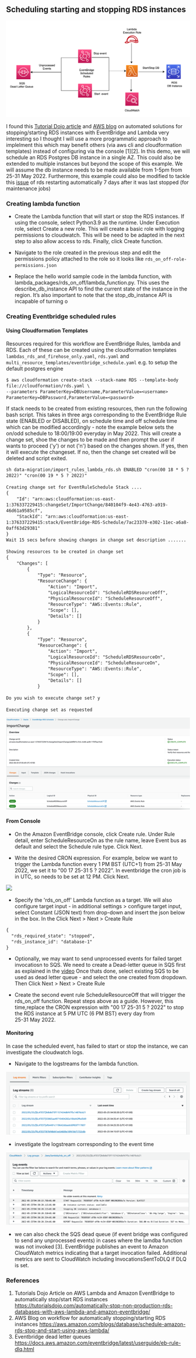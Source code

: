 ## Scheduling starting and stopping RDS instances

![](../screenshots/stop-start-db-instance-workflow.png)

I found this [Tutorial Dojo article](https://tutorialsdojo.com/automatically-stop-non-production-rds-databases-with-aws-lambda-and-amazon-eventbridge/) and [AWS blog](https://aws.amazon.com/blogs/database/schedule-amazon-rds-stop-and-start-using-aws-lambda/) on automated solutions for stopping/starting RDS instances with EventBridge and Lambda very interesting so I thought I will use a more programmatic approach to implelment this which may benefit others (via aws cli and cloudformation templates) instead of configuring via the console [1][2]. In this demo, we will schedule an RDS Postgres DB instance in a single AZ. This could also be extended to multiple instances but beyond the scope of this example. We will assume the db instance needs to be made available from 1-5pm from 25-31 May 2022.
Furthermore, this example could also be modified to tackle this [issue](https://aws.amazon.com/premiumsupport/knowledge-center/rds-stop-seven-days/#:~:text=If%20you%20don't%20manually,system%2C%20or%20database%20engine%20version.
) of rds restarting automatically 7 days after it was last stopped (for maintenance jobs)

### Creating lambda function

* Create the Lambda function that will start or stop the RDS instances. If using the console,
  select Python3.9 as the runtime. Under Execution role, select Create a new role. This 
  will create a basic role with logging permissions to cloudwatch. This will be need to be adapted in the next step
  to also allow access to rds. Finally, click Create function.

* Navigate to the role created in the previous step and edit the permissions policy
  attached to the role so it looks like `rds_on_off-role-permissions.json`
  
* Replace the hello world sample code in the lambda function, with lambda_packages/rds_on_off/lambda_function.py. This uses the 
  describe_db_instance API to find the current state of the instance in the region. It’s also important to note that the stop_db_instance API is incapable of turning o

### Creating Eventbridge scheduled rules


#### Using Cloudformation Templates

Resources required for this workflow are EventBridge Rules, lambda and RDS. Each of these can be created
using the cloudformation templates `lambdas_rds_and_firehose_only.yaml`, `rds.yaml` and 
`multi_resource_templates/eventbridge_schedule.yaml`  e.g. to setup the default postgres engine

```shell
$ aws cloudformation create-stack --stack-name RDS --template-body file://cloudformation/rds.yaml \
--parameters ParameterKey=DBUsername,ParameterValue=<username> ParameterKey=DBPassword,ParameterValue=<password>
```

If stack needs to be created from existing resources, then run the following bash script.
This takes in three args corresponding to the EventBridge Rule state (ENABLED or DISABLED), on schedule time and off schedule time
which can be modified accordingly - note the example below sets the on/odd schedule to 18:00/19:00 everyday 
in May 2022.
This will create a change set, shoe the changes to be made and then prompt the user if wants to proceed ('y') or not ('n')
based on the changes shown. If yes, then it will execute the changeset. If no, then the change set created
will be deleted and script exited.

```shell
sh data-migration/import_rules_lambda_rds.sh ENABLED "cron(00 18 * 5 ? 2022)" "cron(00 19 * 5 ? 2022)"

Creating change set for EventRuleSchedule Stack ....
{
    "Id": "arn:aws:cloudformation:us-east-1:376337229415:changeSet/ImportChange/840104f9-4e43-4763-a919-46d61a9585cf",
    "StackId": "arn:aws:cloudformation:us-east-1:376337229415:stack/EventBridge-RDS-Schedule/7ac23370-e302-11ec-a6a8-0aff63d29381"
}
Wait 15 secs before showing changes in change set description .......

Showing resources to be created in change set
{
    "Changes": [
        {
            "Type": "Resource",
            "ResourceChange": {
                "Action": "Import",
                "LogicalResourceId": "ScheduleRDSResourceOff",
                "PhysicalResourceId": "ScheduleResourceOff",
                "ResourceType": "AWS::Events::Rule",
                "Scope": [],
                "Details": []
            }
        },
        {
            "Type": "Resource",
            "ResourceChange": {
                "Action": "Import",
                "LogicalResourceId": "ScheduleRDSResourceOn",
                "PhysicalResourceId": "ScheduleResourceOn",
                "ResourceType": "AWS::Events::Rule",
                "Scope": [],
                "Details": []
            }

Do you wish to execute change set? y

Executing change set as requested
```


![](../screenshots/import-changeset-eventbridge.png)

#### From Console

* On the Amazon EventBridge console, click Create rule. Under Rule detail, enter ScheduleResourceOn as the rule name, 
  leave Event bus as default and select the Schedule rule type. Click Next.

* Write the desired CRON expression. For example, below we want to trigger the Lambda function every 1 PM BST (UTC+1) from 
   25-31 May 2022, we set it to  "00 17 25-31 5 ? 2022". In eventbridge the cron job is in UTC, so needs to be set at 
  12 PM. Click Next.

![](../screenshots/screenshots/eventbridge_schedule_cron.png)

* Specify the 'rds_on_off' Lambda function as a target. We will also configure target input - in additional 
  settings > configure target input, select Constant (JSON text) from drop-down and insert 
  the json below in the box. In the Click Next > Next > Create Rule
  
```
{
  "rds_required_state": "stopped",
  "rds_instance_id": "database-1"
}
```

* Optionally, we may want to send unprocessed events for failed target invocatiosn to SQS. 
  We need to create a Dead-letter queue in SQS first  as explained in the [video](  https://docs.aws.amazon.com/eventbridge/latest/userguide/eb-rule-dlq.html )
  Once thats done, select existing SQS to be used as dead letter queue - and select the one created from dropdown. 
  Then Click Next > Next > Create Rule 


* Create the second event rule ScheduleResourceOff that will trigger the rds_on_off function. Repeat steps above as a guide. 
  However, this time,replace the CRON expression with "00 17 25-31 5 ? 2022" to stop the RDS instance at 5 PM UTC (6 PM BST) every day from  
  25-31 May 2022.
  
#### Monitoring

In case the scheduled event, has failed to start or stop the instance, we can investigate 
the cloudwatch logs. 

* Navigate to the logstreams for the lambda function. 

![](../screenshots/rds_on_off_logstream.png)

* investigate the logstream corresponding to the event time 

![](../screenshots/rds_lambda_logs_off_event.png)


* we can also check the SQS dead queue (if event bridge was configured to send any unprocessed events) in cases
  where the lamdba function was not invoked [3]. EventBridge publishes an event to Amazon CloudWatch metrics 
  indicating that a target invocation failed.  Additional metrics are sent to CloudWatch including InvocationsSentToDLQ
  if DLQ is set. 

### References
1. Tutorials Dojo Article on AWS Lambda and Amazon EventBridge to automatically stop/start RDS instances https://tutorialsdojo.com/automatically-stop-non-production-rds-databases-with-aws-lambda-and-amazon-eventbridge/
2. AWS Blog on workflow for automatically stopping/starting RDS instances https://aws.amazon.com/blogs/database/schedule-amazon-rds-stop-and-start-using-aws-lambda/
3. Eventbridge dead letter queues https://docs.aws.amazon.com/eventbridge/latest/userguide/eb-rule-dlq.html
